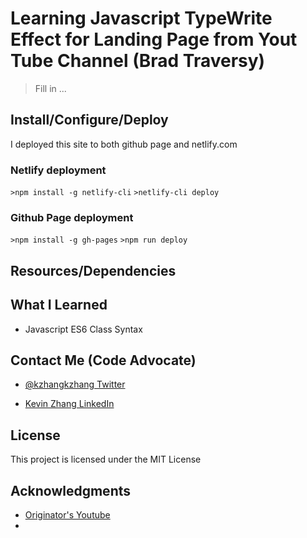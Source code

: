 # Learning Javascript TypeWrite Effect for Landing Page from Yout Tube Channel (Brad Traversy)

> Fill in ...

## Install/Configure/Deploy

I deployed this site to both github page and netlify.com

### Netlify deployment

`>npm install -g netlify-cli`
`>netlify-cli deploy`

### Github Page deployment

`>npm install -g gh-pages`
`>npm run deploy`

## Resources/Dependencies

## What I Learned

- Javascript ES6 Class Syntax

## Contact Me (Code Advocate)

- [@kzhangkzhang Twitter](https://twitter.com/kzhangkzhang)

- [Kevin Zhang LinkedIn](https://www.linkedin.com/in/kevin-zhang-apex-ebs-bigdata/)

## License

This project is licensed under the MIT License

## Acknowledgments

- [Originator's Youtube](https://www.youtube.com/watch?v=POX3dT-pB4E)
- []()
